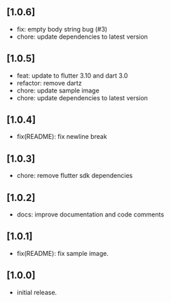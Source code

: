 
## [1.0.6]

- fix: empty body string bug (#3)
- chore: update dependencies to latest version
  
## [1.0.5]

- feat: update to flutter 3.10 and dart 3.0
- refactor: remove dartz
- chore: update sample image
- chore: update dependencies to latest version

## [1.0.4]

- fix(README): fix newline break

## [1.0.3]

- chore: remove flutter sdk dependencies

## [1.0.2]

- docs: improve documentation and code comments

## [1.0.1]

- fix(README): fix sample image.

## [1.0.0]

- initial release.
